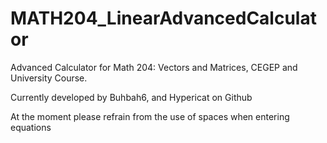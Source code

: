 # MATH204_LinearAdvancedCalculator
Advanced Calculator for Math 204: Vectors and Matrices, CEGEP and University Course.

Currently developed by Buhbah6, and Hypericat on Github

At the moment please refrain from the use of spaces when entering equations
